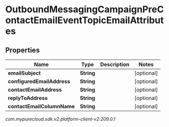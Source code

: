 # OutboundMessagingCampaignPreContactEmailEventTopicEmailAttributes


## Properties

| Name | Type | Description | Notes |
| ------------ | ------------- | ------------- | ------------- |
| **emailSubject** | **String** |  |  [optional] |
| **configuredEmailAddress** | **String** |  |  [optional] |
| **contactEmailAddress** | **String** |  |  [optional] |
| **replyToAddress** | **String** |  |  [optional] |
| **contactEmailColumnName** | **String** |  |  [optional] |




_com.mypurecloud.sdk.v2:platform-client-v2:209.0.1_
